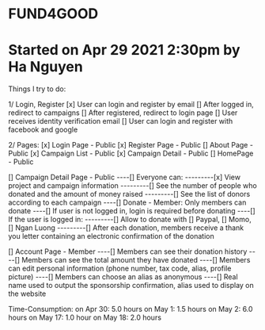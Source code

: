 # FUND4GOOD

# Started on Apr 29 2021 2:30pm by Ha Nguyen

Things I try to do:

1/ Login, Register
[x] User can login and register by email
[] After logged in, redirect to campaigns
[] After registered, redirect to login page
[] User receives identity verification email
[] User can login and register with facebook and google

2/ Pages:
[x] Login Page - Public
[x] Register Page - Public
[] About Page - Public
[x] Campaign List - Public
[x] Campaign Detail - Public
[] HomePage - Public

[] Campaign Detail Page - Public 
----[] Everyone can:
---------[x] View project and campaign information
---------[] See the number of people who donated and the amount of money raised
---------[] See the list of donors according to each campaign
----[] Donate - Member: Only members can donate
----[] If user is not logged in, login is required before donating
----[] If the user is logged in:
---------[] Allow to donate with [] Paypal, [] Momo, [] Ngan Luong
---------[] After each donation, members receive a thank you letter containing an electronic confirmation of the donation

[] Account Page - Member
----[] Members can see their donation history
----[] Members can see the total amount they have donated
----[] Members can edit personal information (phone number, tax code, alias, profile picture)
----[] Members can choose an alias as anonymous
----[] Real name used to output the sponsorship confirmation, alias used to display on the website

Time-Consumption:
on Apr 30: 5.0 hours
on May 1: 1.5 hours
on May 2: 6.0 hours
on May 17: 1.0 hour
on May 18: 2.0 hours
